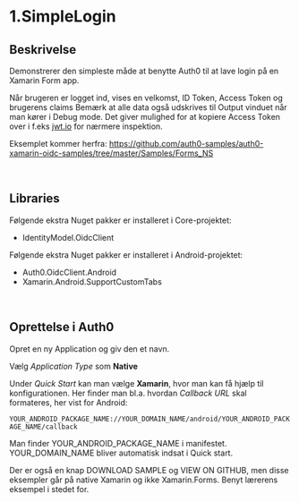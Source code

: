 ﻿# 1.SimpleLogin

## Beskrivelse
Demonstrerer den simpleste måde at benytte Auth0 til at lave login på en Xamarin Form app.

Når brugeren er logget ind, vises en velkomst, ID Token, Access Token og brugerens claims Bemærk at alle data også udskrives til Output vinduet når
man kører i Debug mode. Det giver mulighed for at kopiere Access Token over i f.eks [jwt.io](jwt.io) for nærmere inspektion.

Eksemplet kommer herfra: https://github.com/auth0-samples/auth0-xamarin-oidc-samples/tree/master/Samples/Forms_NS

&nbsp;

## Libraries

Følgende ekstra Nuget pakker er installeret i Core-projektet:

- IdentityModel.OidcClient

Følgende ekstra Nuget pakker er installeret i Android-projektet:

- Auth0.OidcClient.Android
- Xamarin.Android.SupportCustomTabs

&nbsp;

## Oprettelse i Auth0

Opret en ny Application og giv den et navn.

Vælg *Application Type* som **Native**

Under *Quick Start* kan man vælge **Xamarin**, hvor man kan få hjælp til konfigurationen. Her finder man bl.a. hvordan *Callback URL* skal formateres, her vist for Android:

`YOUR_ANDROID_PACKAGE_NAME://YOUR_DOMAIN_NAME/android/YOUR_ANDROID_PACKAGE_NAME/callback`

Man finder YOUR_ANDROID_PACKAGE_NAME i manifestet. YOUR_DOMAIN_NAME bliver automatisk indsat i Quick start.

Der er også en knap DOWNLOAD SAMPLE og VIEW ON GITHUB, men disse eksempler går på native Xamarin og ikke Xamarin.Forms. Benyt lærerens eksempel i stedet for.



